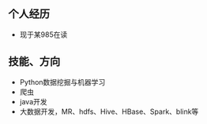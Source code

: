 ## 个人经历
- 现于某985在读

## 技能、方向
- Python数据挖掘与机器学习
- 爬虫
- java开发
- 大数据开发，MR、hdfs、Hive、HBase、Spark、blink等
